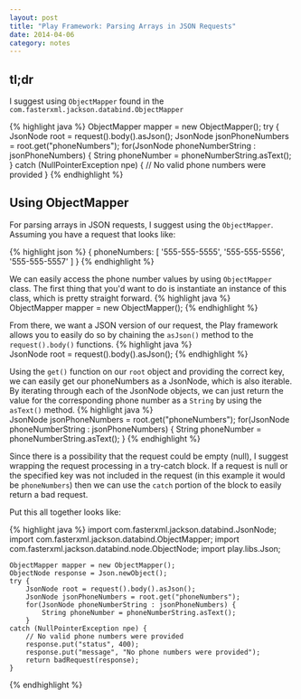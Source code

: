 ```yaml
---
layout: post
title: "Play Framework: Parsing Arrays in JSON Requests"
date: 2014-04-06
category: notes
---
```


## tl;dr ##
I suggest using `ObjectMapper` found in the `com.fasterxml.jackson.databind.ObjectMapper`

{% highlight java %}
    ObjectMapper mapper = new ObjectMapper();
    try {
        JsonNode root = request().body().asJson();
        JsonNode jsonPhoneNumbers = root.get("phoneNumbers");
        for(JsonNode phoneNumberString : jsonPhoneNumbers) {
            String phoneNumber = phoneNumberString.asText();
        }
    catch (NullPointerException npe) {
        // No valid phone numbers were provided
    }
{% endhighlight %}

## Using ObjectMapper ##
For parsing arrays in JSON requests, I suggest using the `ObjectMapper`. Assuming you have a request that looks like:

{% highlight json %}
    {
        phoneNumbers: [
            '555-555-5555',
            '555-555-5556',
            '555-555-5557'
        ]
    }
{% endhighlight %}

We can easily access the phone number values by using `ObjectMapper` class. The first thing that you'd want to do is instantiate an instance of this class, which is pretty straight forward.
{% highlight java %}    
    ObjectMapper mapper = new ObjectMapper();
{% endhighlight %}

From there, we want a JSON version of our request, the Play framework allows you to easily do so by chaining the `asJson()` method to the `request().body()` functions.
{% highlight java %}    
    JsonNode root = request().body().asJson();
{% endhighlight %}

Using the `get()` function on our `root` object and providing the correct key, we can easily get our phoneNumbers as a JsonNode, which is also iterable. By iterating through each of the JsonNode objects, we can just return the value for the corresponding phone number as a `String` by using the `asText()` method.
{% highlight java %}    
    JsonNode jsonPhoneNumbers = root.get("phoneNumbers");
    for(JsonNode phoneNumberString : jsonPhoneNumbers) {
        String phoneNumber = phoneNumberString.asText();
    }
{% endhighlight %}

Since there is a possibility that the request could be empty (null), I suggest wrapping the request processing in a try-catch block. If a request is null or the specified key was not included in the request (in this example it would be `phoneNumbers`) then we can use the `catch` portion of the block to easily return a bad request.

Put this all together looks like:

{% highlight java %}
    import com.fasterxml.jackson.databind.JsonNode;
    import com.fasterxml.jackson.databind.ObjectMapper;
    import com.fasterxml.jackson.databind.node.ObjectNode;
    import play.libs.Json;

    ObjectMapper mapper = new ObjectMapper();
    ObjectNode response = Json.newObject();
    try {
        JsonNode root = request().body().asJson();
        JsonNode jsonPhoneNumbers = root.get("phoneNumbers");
        for(JsonNode phoneNumberString : jsonPhoneNumbers) {
            String phoneNumber = phoneNumberString.asText();
        }
    catch (NullPointerException npe) {
        // No valid phone numbers were provided
        response.put("status", 400);
        response.put("message", "No phone numbers were provided");
        return badRequest(response);
    }
{% endhighlight %}